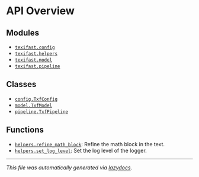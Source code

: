 <!-- markdownlint-disable -->

# API Overview

## Modules

- [`texifast.config`](./texifast.config.md#module-texifastconfig)
- [`texifast.helpers`](./texifast.helpers.md#module-texifasthelpers)
- [`texifast.model`](./texifast.model.md#module-texifastmodel)
- [`texifast.pipeline`](./texifast.pipeline.md#module-texifastpipeline)

## Classes

- [`config.TxfConfig`](./texifast.config.md#class-txfconfig)
- [`model.TxfModel`](./texifast.model.md#class-txfmodel)
- [`pipeline.TxfPipeline`](./texifast.pipeline.md#class-txfpipeline)

## Functions

- [`helpers.refine_math_block`](./texifast.helpers.md#function-refine_math_block): Refine the math block in the text.
- [`helpers.set_log_level`](./texifast.helpers.md#function-set_log_level): Set the log level of the logger.


---

_This file was automatically generated via [lazydocs](https://github.com/ml-tooling/lazydocs)._
